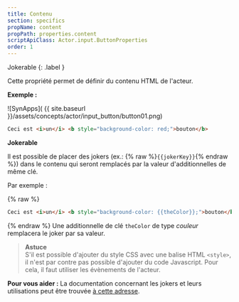 ```yaml
---
title: Contenu
section: specifics
propName: content
propPath: properties.content
scriptApiClass: Actor.input.ButtonProperties
order: 1
---
```


Jokerable
{: .label }

Cette propriété permet de définir du contenu HTML de l'acteur.

**Exemple :**

<div class="code-example" markdown="1">

![SynApps]( {{ site.baseurl }}/assets/concepts/actor/input_button/button01.png)

</div>


```html
Ceci est <i>un</i> <b style="background-color: red;">bouton</b>
```


**Jokerable**

Il est possible de placer des jokers (ex.: {% raw %}`{{jokerKey}}`{% endraw %}) dans le contenu qui seront remplacés par la valeur d'additionnelles de même clé.

Par exemple :

{% raw %}
```html
Ceci est <i>un</i> <b style="background-color: {{theColor}};">bouton</b>.

```
{% endraw %}
Une additionnelle de clé `theColor` de type *couleur* remplacera le joker par sa valeur.



> **Astuce**<br>
> S'il est possible d'ajouter du style CSS avec une balise HTML `<style>`, il n'est par contre pas possible d'ajouter du code Javascript.
> Pour cela, il faut utiliser les évènements de l'acteur.

**Pour vous aider :**
La documentation concernant les jokers et leurs utilisations peut être trouvée [à cette adresse]().
